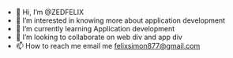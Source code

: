- 👋 Hi, I’m @ZEDFELIX
- 👀 I’m interested in knowing more about application development
- 🌱 I’m currently learning Application development
- 💞️ I’m looking to collaborate on web div and app div
- 📫 How to reach me email me felixsimon877@gmail.com

<!---
ZEDFELIX/ZEDFELIX is a ✨ special ✨ repository because its `README.md` (this file) appears on your GitHub profile.
You can click the Preview link to take a look at your changes.
--->
